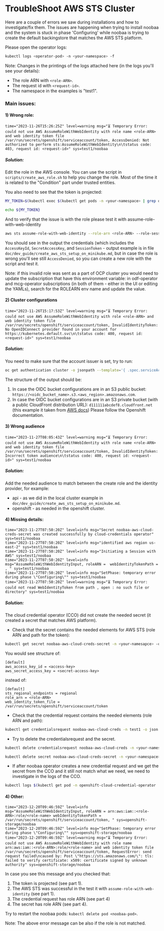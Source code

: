 # TroubleShoot AWS STS Cluster
Here are a couple of errors we saw during installations and how to investigate/fix them. The issues are happening when trying to install noobaa and the system is stuck in phase 'Configuring' while noobaa is trying to create the default backingstore that matches the AWS STS platform.

Please open the operator logs:

```bash
kubectl logs <operator-pod> -n <your-namespace> -f
```

Note: Changes in the printings of the logs attached here (in the logs you'll see your details):
- The role ARN with `<role-ARN>`.
- The request id with `<request-id>`.
- The namespace in the examples is "test1".

### Main issues:
#### 1) Wrong role:

```
time="2023-11-26T15:26:25Z" level=warning msg="⏳ Temporary Error: could not use AWS AssumeRoleWithWebIdentity with role name <role-ARN> and web identity token file /var/run/secrets/openshift/serviceaccount/token, AccessDenied: Not authorized to perform sts:AssumeRoleWithWebIdentity\n\tstatus code: 403, request id: <request-id>" sys=test1/noobaa
```

##### Solution:
Edit the role in the AWS console.
You can use the script in `scripts/create_aws_role.sh` to help you change the role.
Most of the time it is related to the "Condition" part under trusted entities.

You also need to see that the token is projected:
```bash
MY_TOKEN=$(kubectl exec $(kubectl get pods -n <your-namespace> | grep operator | awk '{ print $1}') -c noobaa-operator -n <your-namespace> -- cat /var/run/secrets/openshift/serviceaccount/token)
```

```bash
echo ${MY_TOKEN}
```

And to verify that the issue is with the role please test it with assume-role-with-web-identity

```bash
aws sts assume-role-with-web-identity --role-arn <role-ARN> --role-session-name "test" --web-identity-token ${MY_TOKEN}
```

You should see in the output the credentials (which includes the `AccessKeyId`, `SecretAccessKey`, and `SessionToken` - output example is in file `doc/dev_guide/create_aws_sts_setup_on_minikube.md`, but in case the role is wrong you'll see still `AccessDenied`, so you can create a new role with the script and test it.

Note: if this invalid role was sent as a part of OCP cluster you would need to update the subscription that have this environment variable: in odf-operator and mcg-operator subscriptions (in both of them - either in the UI or editing the YAMLs), search for the ROLEARN env name and update the value.

#### 2) Cluster configurations

```
time="2023-11-26T15:17:53Z" level=warning msg="⏳ Temporary Error: could not use AWS AssumeRoleWithWebIdentity with role <role-ARN> and web identity token file /var/run/secrets/openshift/serviceaccount/token, InvalidIdentityToken: No OpenIDConnect provider found in your account for https://kubernetes.default.svc\n\tstatus code: 400, request id: <request-id>" sys=test1/noobaa
```

##### Solution:
You need to make sure that the account issuer is set, try to run:

```bash
oc get authentication cluster -o jsonpath --template='{ .spec.serviceAccountIssuer }'
```

The structure of the output should be: 
1) In case the OIDC bucket configurations are in an S3 public bucket: `https://<oidc_bucket_name>.s3.<aws_region>.amazonaws.com`.
2) In case the OIDC bucket configurations are in an S3 private bucket (with a public CloudFront distribution URL): `d111111abcdef8.cloudfront.net` (this example it taken from [AWS docs](https://docs.aws.amazon.com/AmazonCloudFront/latest/DeveloperGuide/GettingStartedCreateDistribution.html))
Please follow the Openshift documentation.

#### 3) Wrong audience

```
time="2023-11-27T08:05:43Z" level=warning msg="⏳ Temporary Error: could not use AWS AssumeRoleWithWebIdentity with role name <role-ARN> and web identity token file /var/run/secrets/openshift/serviceaccount/token, InvalidIdentityToken: Incorrect token audience\n\tstatus code: 400, request id: <request-id>" sys=test1/noobaa
```

##### Solution:
Add the needed audience to match between the create role and the identity provider, for example:
- api - as we did in the local cluster example in `doc/dev_guide/create_aws_sts_setup_on_minikube.md`.
- openshift - as needed in the openshift cluster.

#### 4) Missing details:

```
time="2023-11-27T07:50:20Z" level=info msg="Secret noobaa-aws-cloud-creds-secret was created successfully by cloud-credentials operator" sys=test1/noobaa
time="2023-11-27T07:50:20Z" level=info msg="identified aws region us-east-2" sys=test1/noobaa
time="2023-11-27T07:50:20Z" level=info msg="Initiating a Session with AWS" sys=test1/noobaa
time="2023-11-27T07:50:20Z" level=info msg="AssumeRoleWithWebIdentityInput, roleARN =  webIdentityTokenPath = , " sys=test1/noobaa
time="2023-11-27T07:50:20Z" level=info msg="SetPhase: temporary error during phase \"Configuring\"" sys=test1/noobaa
time="2023-11-27T07:50:20Z" level=warning msg="⏳ Temporary Error: could not read WebIdentityToken from path , open : no such file or directory" sys=test1/noobaa
```

##### Solution:
The cloud credential operator (CCO) did not create the needed secret (it created a secret that matches AWS platform).
- Check that the secret contains the needed elements for AWS STS (role ARN and path for the token):

```bash
kubectl get secret noobaa-aws-cloud-creds-secret -n <your-namesapce> -o json | jq -r '.data.credentials' | base64 -d
```

You would see structure of:

```
[default]
aws_access_key_id = <access-key>
aws_secret_access_key = <secret-access-key>
```

instead of:

```
[default]
sts_regional_endpoints = regional
role_arn = <role-ARN>
web_identity_token_file = /var/run/secrets/openshift/serviceaccount/token
```

- Check that the credential request contains the needed elements (role ARN and path):

```bash
kubectl get credentialsrequest noobaa-aws-cloud-creds -n test1 -o json | grep -E 'stsIAMRoleARN|cloudTokenPath'
```

- Try to delete the credentialsrequest and the secret.

```bash
kubectl delete credentialsrequest noobaa-aws-cloud-creds -n <your-namespace>
```

```bash
kubectl delete secret noobaa-aws-cloud-creds-secret -n <your-namespace>
```

- If after noobaa operator creates a new credential request and we get the secret from the CCO and it still not match what we need, we need to investigate in the logs of the CCO.

```bash
kubectl logs $(kubectl get pod -n openshift-cloud-credential-operator | grep cloud-credential-operator | awk '{ print $1}') -c cloud-credential-operator -n openshift-cloud-credential-operator --tail 50 -f
```

#### 4) Other:

```
time="2023-12-20T09:46:59Z" level=info msg="AssumeRoleWithWebIdentityInput, roleARN = arn:aws:iam::<role-ARN>:role/<role-name> webIdentityTokenPath = /var/run/secrets/openshift/serviceaccount/token, " sys=openshift-storage/noobaa
time="2023-12-20T09:46:59Z" level=info msg="SetPhase: temporary error during phase \"Configuring\"" sys=openshift-storage/noobaa
time="2023-12-20T09:46:59Z" level=warning msg="⏳ Temporary Error: could not use AWS AssumeRoleWithWebIdentity with role name arn:aws:iam::<role-ARN>:role/<role-name> and web identity token file /var/run/secrets/openshift/serviceaccount/token, RequestError: send request failed\ncaused by: Post \"https://sts.amazonaws.com/\": tls: failed to verify certificate: x509: certificate signed by unknown authority" sys=openshift-storage/noobaa
```

In case you see this message and you checked that:
1. The token is projected (see part 1).
2. The AWS STS was successful in the test it with `assume-role-with-web-identity` (see part 1).
3. The credential request has role ARN (see part 4)
4. The secret has role ARN (see part 4).

Try to restart the noobaa pods: `kubectl delete pod <noobaa-pod>`.

Note: The above error message can be also if the role is not matched.
